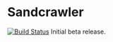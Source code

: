 # Sandcrawler
[![Build Status](https://travis-ci.org/medialab/sandcrawler.svg)](https://travis-ci.org/medialab/sandcrawler)
Initial beta release.
